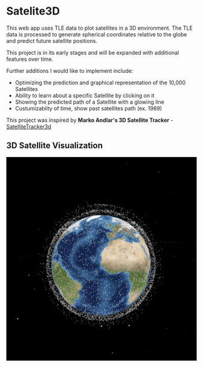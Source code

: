 # Satelite3D

This web app uses TLE data to plot satellites in a 3D environment. The TLE data is processed to generate spherical coordinates relative to the globe and predict future satellite positions.

This project is in its early stages and will be expanded with additional features over time.

Further additions I would like to implement include:
- Optimizing the prediction and graphical representation of the 10,000 Satellites
- Ability to learn about a specific Satellite by clicking on it
- Showing the predicted path of a Satellite with a glowing line
- Custumizablity of time, show past satellites path (ex. 1989)

This project was inspired by **Marko Andlar's 3D Satellite Tracker** - [SatelliteTracker3d](https://satellitetracker3d.com/)

## 3D Satellite Visualization
![3D Satellite Demo Image](img/Satellite3DImage.png)
